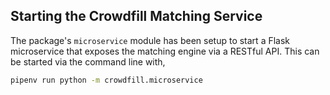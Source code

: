 ## Starting the Crowdfill Matching Service

The package's `microservice` module has been setup to start a Flask microservice that exposes the matching engine via a RESTful API. This can be started via the command line with,

```bash
pipenv run python -m crowdfill.microservice
```
